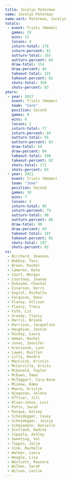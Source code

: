 ```yaml
---
title: Jocelyn Peterman
name: Jocelyn Peterman
name-sort: Peterman, Jocelyn
totals:
 - event: Trials (Women)
   games: 19
   wins: 15
   losses: 4
   inturn-total: 176
   inturn-percent: 81
   outturn-total: 193
   outturn-percent: 84
   draw-total: 154
   draw-percent: 84
   takeout-total: 215
   takeout-percent: 82
   shots-total: 369
   shots-percent: 83
years:
 - year: 2017
   event: Trials (Women)
   team: "Care"
   position: Second
   games: 9
   wins: 8
   losses: 1
   inturn-total: 77
   inturn-percent: 84
   outturn-total: 95
   outturn-percent: 82
   draw-total: 64
   draw-percent: 84
   takeout-total: 108
   takeout-percent: 82
   shots-total: 172
   shots-percent: 83
 - year: 2021
   event: Trials (Women)
   team: "Jone"
   position: Second
   games: 10
   wins: 7
   losses: 3
   inturn-total: 99
   inturn-percent: 79
   outturn-total: 98
   outturn-percent: 86
   draw-total: 90
   draw-percent: 84
   takeout-total: 107
   takeout-percent: 81
   shots-total: 197
   shots-percent: 82
vs:
 - Birchard, Shannon
 - Bobbie, Tess
 - Brown, Rachel
 - Cameron, Kate
 - Court, Morgan
 - Courtney, Joanne
 - Duhaime, Chantal
 - Einarson, Kerri
 - Englot, Michelle
 - Ferguson, Dana
 - Flaxey, Allison
 - Fleury, Tracy
 - Fyfe, Liz
 - Grandy, Clancy
 - Harris, Briane
 - Harrison, Jacqueline
 - Haughian, Jessie
 - Hickey, Laura
 - Homan, Rachel
 - Jones, Jennifer
 - Kreviazuk, Lynn
 - Lawes, Kaitlyn
 - Lilly, Kendra
 - MacCuish, Kristin
 - McCarville, Krista
 - McDonald, Taylor
 - McEwen, Dawn
 - McTaggart, Cary-Anne
 - Miskew, Emma
 - Moore, Kristie
 - Njegovan, Selena
 - Officer, Jill
 - Olson-Johns, Lori
 - Potts, Sarah
 - Rocque, Kelsey
 - Scheidegger, Casey
 - Scheidegger, Jessie
 - Schmiemann, Danielle
 - Scotland, Nadine
 - Sippala, Ashley
 - Sweeting, Val
 - Tippin, Julie
 - Vink, Rachelle
 - Walker, Laura
 - Weagle, Lisa
 - Westcott, Raunora
 - Wilkes, Sarah
 - Wilson, Leslie
---
```

